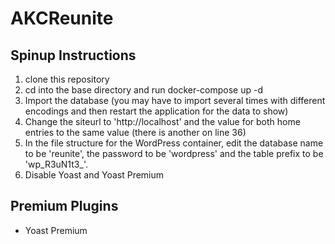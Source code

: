 # AKCReunite
## Spinup Instructions
1. clone this repository
2. cd into the base directory and run docker-compose up -d
3. Import the database (you may have to import several times with different encodings and then restart the application for the data to show)
4. Change the siteurl to 'http://localhost' and the value for both home entries to the same value (there is another on line 36)
5. In the file structure for the WordPress container, edit the database name to be 'reunite', the password to be 'wordpress' and the table prefix to be 'wp_R3uN1t3_'.
6. Disable Yoast and Yoast Premium

## Premium Plugins
- Yoast Premium 
